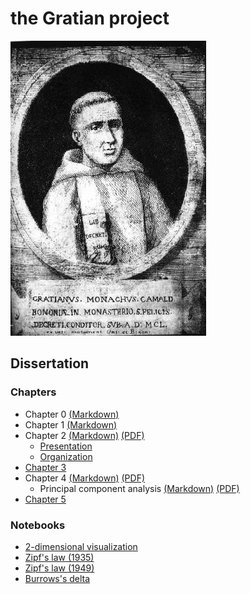 # the Gratian project

![Gratian](img/Gratian.jpg)

## Dissertation

### Chapters

- Chapter 0 [(Markdown)](Chapter0/chapter0.markdown)
- Chapter 1 [(Markdown)](Chapter1/chapter1.markdown)
- Chapter 2 [(Markdown)](Chapter2/chapter2.md) [(PDF)](Chapter2/chapter2.pdf)
  - [Presentation](Chapter2/presentation.md)
  - [Organization](Chapter2/organization.md)
- [Chapter 3](Chapter3/chapter3.md)
- Chapter 4 [(Markdown)](Chapter4/chapter4.md) [(PDF)](Chapter4/chapter4.pdf)
  - Principal component analysis [(Markdown)](Chapter4/pca.md) [(PDF)](Chapter4/pca.pdf)
- [Chapter 5](Chapter5/chapter5.md)

### Notebooks

- [2-dimensional visualization](Notebooks/Burrows/Visualization.ipynb)
- [Zipf's law (1935)](Notebooks/Zipf/Zipf35.ipynb)
- [Zipf's law (1949)](Notebooks/Zipf/Zipf49.ipynb)
- [Burrows's delta](Notebooks/Burrows/Burrows.ipynb)
